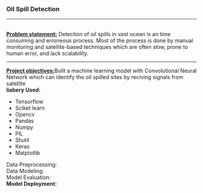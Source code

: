 <h3>Oil Spill Detection</h3>
<hr>
<br>
<b><u>Problem statement:</u></b> Detection of oil spills in vast ocean is an time consuming and erroneous process. Most of the process is done by manual monitoring and satellite-based techniques which are often slow, prone to human error, and lack scalability.<br>
<hr>
<b><u>Project objectives:</u></b>Built a machine learning model with Convolutional Neural Network which can identify the oil spilled sites by reciving signals from satellite  <br>
<b>liabery Used:</b><br> 
<ul>
<li>Tensorflow</li>
<li>Sciket learn</li>
<li>Opencv</li>
<li>Pandas</li>
<li>Numpy</li>
<li>PIL</li>
<li>Shutil</li>
<li>Keras</li>
<li>Matplotlib</li>
</ul>
Data Preprocessing:<br>
Data Modeling:<br>
Model Evaluation:<br>
<b>Model Deployment:</b><br>
